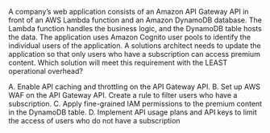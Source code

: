 A company’s web application consists of an Amazon API Gateway API in front of an AWS Lambda function and an Amazon DynamoDB database. The Lambda function handles the business logic, and the DynamoDB table hosts the data. The application uses Amazon Cognito user pools to identify the individual users of the application. A solutions architect needs to update the application so that only users who have a subscription can access premium content. Which solution will meet this requirement with the LEAST operational overhead? 

A. Enable API caching and throttling on the API Gateway API.
B. Set up AWS WAF on the API Gateway API. Create a rule to filter users who have a subscription. 
C. Apply fine-grained IAM permissions to the premium content in the DynamoDB table. 
D. Implement API usage plans and API keys to limit the access of users who do not have a subscription